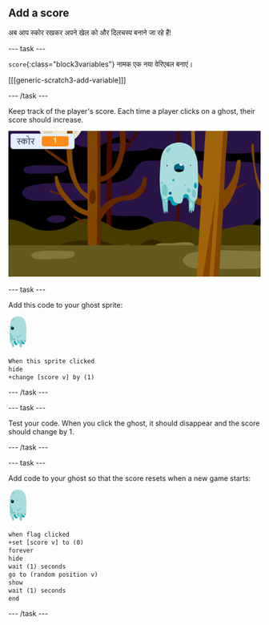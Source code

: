 ## Add a score

अब आप स्कोर रखकर अपने खेल को और दिलचस्प बनाने जा रहे हैं!

\--- task \---

`score`{:class="block3variables"} नामक एक नया वेरिएबल बनाएं।

[[[generic-scratch3-add-variable]]]

\--- /task \---

Keep track of the player's score. Each time a player clicks on a ghost, their score should increase.

![स्कोर बढ़ाना](images/ghost-score-test.png)

\--- task \---

Add this code to your ghost sprite:

![भूत स्प्राइट](images/ghost-sprite.png)

```blocks3
When this sprite clicked
hide
+change [score v] by (1)
```

\--- /task \---

\--- task \---

Test your code. When you click the ghost, it should disappear and the score should change by 1.

\--- /task \---

\--- task \---

Add code to your ghost so that the score resets when a new game starts:

![भूत स्प्राइट](images/ghost-sprite.png)

```blocks3
when flag clicked
+set [score v] to (0)
forever
hide
wait (1) seconds
go to (random position v)
show
wait (1) seconds
end
```

\--- /task \---